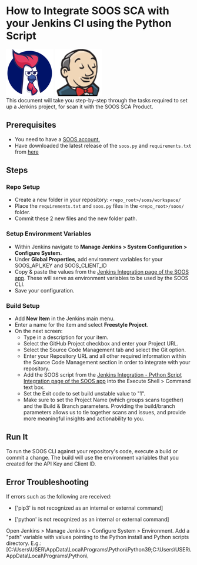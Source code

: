 # How to Integrate SOOS SCA with your Jenkins CI using the Python Script
<div>
<img src="../assets/img/SOOS-Icon.png" alt="SOOS" width="128" height="128">
<img src="../assets/img/jenkins.png" alt="Jenkins" width="128" height="128">
</div>
This document will take you step-by-step through the tasks required to set up a Jenkins project, for scan it with the SOOS SCA Product.

## Prerequisites
- You need to have a [SOOS account.](https://app.soos.io/register)
- Have downloaded the latest release of the `soos.py` and `requirements.txt` from [here](https://github.com/soos-io/soos-ci-analysis-python/releases/)

## Steps

### **Repo Setup**
* Create a new folder in your repository: `<repo_root>/soos/workspace/`
* Place the `requirements.txt` and `soos.py` files in the `<repo_root>/soos/` folder.
* Commit these 2 new files and the new folder path.

### **Setup Environment Variables**
* Within Jenkins navigate to **Manage Jenkins > System Configuration > Configure System.**
* Under **Global Properties**, add environment variables for your SOOS_API_KEY and SOOS_CLIENT_ID
* Copy & paste the values from the [Jenkins Integration page of the SOOS app](https://app.soos.io/integrate/sca?id=jenkins).  These will serve as environment variables to be used by the SOOS CLI.
* Save your configuration.

### **Build Setup**
* Add **New Item** in the Jenkins main menu.
* Enter a name for the item and select **Freestyle Project**.
* On the next screen:
    - Type in a description for your item.
    - Select the GitHub Project checkbox and enter your Project URL.
    - Select the Source Code Management tab and select the Git option.
    - Enter your Repository URL and all other required information within the Source Code Management section in order to integrate with your repository.
    - Add the SOOS script from the [Jenkins Integration - Python Script Integration page of the SOOS app](https://app.soos.io/integrate/sca?id=jenkins) into the Execute Shell > Command  text box.
    - Set the Exit code to set build unstable value to "1".
    - Make sure to set the Project Name (which groups scans together) and the Build & Branch parameters.  Providing the build/branch parameters allows us to tie together scans and issues, and provide more meaningful insights and actionability to you.

## Run It
To run the SOOS CLI against your repository's code, execute a build or commit a change.  The build will use the environment variables that you created for the API Key and Client ID.

## Error Troubleshooting
If errors such as the following are received:

* ['pip3' is not recognized as an internal or external command]

* ['python' is not recognized as an internal or external command]

Open Jenkins > Manage Jenkins > Configure System > Environment.
Add a "path" variable with values pointing to the Python install and Python scripts directory. 
E.g.: [C:\Users\USER\AppData\Local\Programs\Python\Python39\;C:\Users\USER\AppData\Local\Programs\Python\